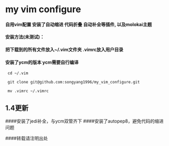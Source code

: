 # my vim configure
#### 自用vim配置 安装了自动缩进 代码折叠 自动补全等插件, 以及molokai主题
#### 安装方法(未测试)：
#### 把下载到的所有文件放入~/.vim文件夹 .vimrc放入用户目录
#### 安装了ycm的版本 ycm需要自行编译
` cd ~/.vim`

` git clone git@github.com:songyang1996/my_vim_configure.git`

` mv .vimrc ~/.vimrc`

## 1.4更新
####安装了jedi补全，与ycm双管齐下
####安装了autopep8，避免代码的缩进问题

####转载请注明出处
